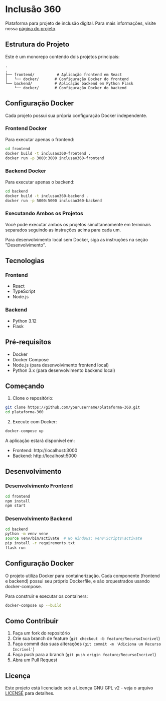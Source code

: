 # Inclusão 360

Plataforma para projeto de inclusão digital. Para mais informações, visite nossa [página do projeto](https://sites.google.com/cesar.school/inclusao-360/).

## Estrutura do Projeto

Este é um monorepo contendo dois projetos principais:

```
.
.
├── frontend/          # Aplicação frontend em React
│   └── docker/       # Configuração Docker do frontend
└── backend/          # Aplicação backend em Python Flask
    └── docker/       # Configuração Docker do backend
```

## Configuração Docker

Cada projeto possui sua própria configuração Docker independente.

### Frontend Docker

Para executar apenas o frontend:
```bash
cd frontend
docker build -t inclusao360-frontend .
docker run -p 3000:3000 inclusao360-frontend
```

### Backend Docker

Para executar apenas o backend:
```bash
cd backend
docker build -t inclusao360-backend .
docker run -p 5000:5000 inclusao360-backend
```

### Executando Ambos os Projetos

Você pode executar ambos os projetos simultaneamente em terminais separados seguindo as instruções acima para cada um.

Para desenvolvimento local sem Docker, siga as instruções na seção "Desenvolvimento".

## Tecnologias

### Frontend
- React
- TypeScript
- Node.js

### Backend
- Python 3.12
- Flask

## Pré-requisitos

- Docker
- Docker Compose
- Node.js (para desenvolvimento frontend local)
- Python 3.x (para desenvolvimento backend local)

## Começando

1. Clone o repositório:
```bash
git clone https://github.com/yourusername/plataforma-360.git
cd plataforma-360
```

2. Execute com Docker:
```bash
docker-compose up
```

A aplicação estará disponível em:
- Frontend: http://localhost:3000
- Backend: http://localhost:5000

## Desenvolvimento

### Desenvolvimento Frontend
```bash
cd frontend
npm install
npm start
```

### Desenvolvimento Backend
```bash
cd backend
python -m venv venv
source venv/bin/activate  # No Windows: venv\Scripts\activate
pip install -r requirements.txt
flask run
```

## Configuração Docker

O projeto utiliza Docker para containerização. Cada componente (frontend e backend) possui seu próprio Dockerfile, e são orquestrados usando docker-compose.

Para construir e executar os containers:
```bash
docker-compose up --build
```

## Como Contribuir

1. Faça um fork do repositório
2. Crie sua branch de feature (`git checkout -b feature/RecursoIncrivel`)
3. Faça commit das suas alterações (`git commit -m 'Adiciona um Recurso Incrível'`)
4. Faça push para a branch (`git push origin feature/RecursoIncrivel`)
5. Abra um Pull Request

## Licença

Este projeto está licenciado sob a Licença GNU GPL v2 - veja o arquivo [LICENSE](LICENSE) para detalhes.
